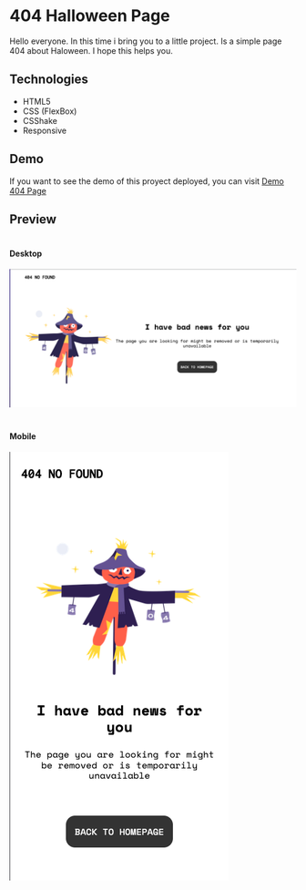 # 404 Halloween Page
Hello everyone. In this time i bring you to a little project. Is a simple page 404 about Haloween. I hope this helps you.

## Technologies
- HTML5
- CSS (FlexBox)
- CSShake
- Responsive


## Demo
If you want to see the demo of this proyect deployed, you can visit [Demo 404 Page](https://idevelop25.github.io/404-halloween/404.html)

## Preview
#
#### Desktop
![](assets/img/preview/desktop.png)
#
#### Mobile
![](assets/img/preview/mobile.png)
